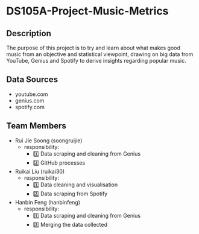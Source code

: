 # DS105A-Project-Music-Metrics
## Description 
The purpose of this project is to try and learn about what makes good music from an objective and statistical viewpoint, drawing on big data from YouTube, Genius and Spotify to derive insights regarding popular music.

## Data Sources 
- youtube.com
- genius.com 
- spotify.com

## Team Members 
- Rui Jie Soong (soongruijie) 
  - responsibility:
    - 1️⃣ Data scraping and cleaning from Genius
    - 2️⃣ GitHub processes
- Ruikai Liu (ruikai30) 
  - responsibility:
    - 1️⃣ Data cleaning and visualisation
    - 2️⃣ Data scraping from Spotify
- Hanbin Feng (hanbinfeng)
  - responsibility:
    - 1️⃣ Data scraping and cleaning from Genius 
    - 2️⃣ Merging the data collected